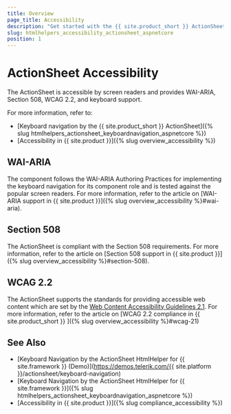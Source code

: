 ```yaml
---
title: Overview
page_title: Accessibility
description: "Get started with the {{ site.product_short }} ActionSheet by Telerik UI and learn about its accessibility support for WAI-ARIA, Section 508, and WCAG 2.2."
slug: htmlhelpers_accessibility_actionsheet_aspnetcore
position: 1
---
```


# ActionSheet Accessibility

The ActionSheet is accessible by screen readers and provides WAI-ARIA, Section 508, WCAG 2.2, and keyboard support.

For more information, refer to:
* [Keyboard navigation by the {{ site.product_short }} ActionSheet]({% slug htmlhelpers_actionsheet_keyboardnavigation_aspnetcore %})
* [Accessibility in {{ site.product }}]({% slug overview_accessibility %})

## WAI-ARIA

The component follows the WAI-ARIA Authoring Practices for implementing the keyboard navigation for its component role and is tested against the popular screen readers. For more information, refer to the article on [WAI-ARIA support in {{ site.product }}]({% slug overview_accessibility %}#wai-aria).

## Section 508

The ActionSheet is compliant with the Section 508 requirements. For more information, refer to the article on [Section 508 support in {{ site.product }}]({% slug overview_accessibility %}#section-508).

## WCAG 2.2

The ActionSheet supports the standards for providing accessible web content which are set by the [Web Content Accessibility Guidelines 2.1](https://www.w3.org/TR/WCAG/). For more information, refer to the article on [WCAG 2.2 compliance in {{ site.product_short }} ]({% slug overview_accessibility %}#wcag-21)

## See Also

* [Keyboard Navigation by the ActionSheet HtmlHelper for {{ site.framework }} (Demo)](https://demos.telerik.com/{{ site.platform }}/actionsheet/keyboard-navigation)
* [Keyboard Navigation by the ActionSheet HtmlHelper for {{ site.framework }}]({% slug htmlhelpers_actionsheet_keyboardnavigation_aspnetcore %})
* [Accessibility in {{ site.product }}]({% slug compliance_accessibility %})
